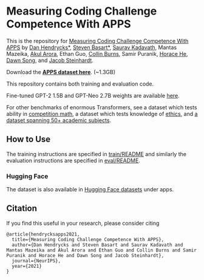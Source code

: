 # Measuring Coding Challenge Competence With APPS
This is the repository for [Measuring Coding Challenge Competence With APPS](https://arxiv.org/pdf/2105.09938) by
[Dan Hendrycks\*](https://danhendrycks.com/), [Steven Basart\*](https://stevenbas.art), [Saurav Kadavath](http://www.sauravkadavath.com), Mantas Mazeika, [Akul Arora](https://github.com/akulaarora), Ethan Guo, [Collin Burns](http://collinpburns.com), Samir Puranik, [Horace He](http://horace.io), [Dawn Song](https://people.eecs.berkeley.edu/~dawnsong/), and [Jacob Steinhardt](https://www.stat.berkeley.edu/~jsteinhardt/).

Download the [**APPS dataset here**](https://people.eecs.berkeley.edu/~hendrycks/APPS.tar.gz). (~1.3GB)

This repository contains both training and evaluation code.

Fine-tuned GPT-2 1.5B and GPT-Neo 2.7B weights are available [here](https://drive.google.com/file/d/1XW1Od9L-5l9zXl1HUCyER5pS9zQTbIvU/view?usp=sharing).

For other benchmarks of enormous Transformers, see a dataset which tests ability in [competition math](https://github.com/hendrycks/math), a dataset which tests knowledge of [ethics](https://github.com/hendrycks/ethics), and [a dataset spanning 50+ academic subjects](https://github.com/hendrycks/test).

## How to Use

The training instructions are specified in [train/README](train/README.md) and similarly the evaluation instructions are specified in [eval/README](eval/README.md).

### Hugging Face

The dataset is also available in [Hugging Face datasets](https://huggingface.co/datasets/codeparrot/apps) under apps.

## Citation

If you find this useful in your research, please consider citing

    @article{hendrycksapps2021,
      title={Measuring Coding Challenge Competence With APPS},
      author={Dan Hendrycks and Steven Basart and Saurav Kadavath and Mantas Mazeika and Akul Arora and Ethan Guo and Collin Burns and Samir Puranik and Horace He and Dawn Song and Jacob Steinhardt},
      journal={NeurIPS},
      year={2021}
    }

